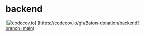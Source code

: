 # backend

[![codecov.io](https://codecov.io/gh/Baton-donation/backend/coverage.svg?branch=main)]
(https://codecov.io/gh/Baton-donation/backend?branch=main)
